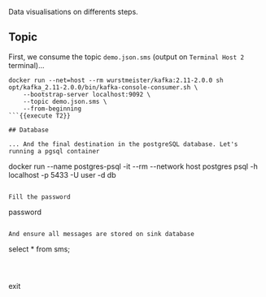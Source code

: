 Data visualisations on differents steps.

## Topic

First, we consume the topic `demo.json.sms` (output on `Terminal Host 2` terminal)...

```
docker run --net=host --rm wurstmeister/kafka:2.11-2.0.0 sh opt/kafka_2.11-2.0.0/bin/kafka-console-consumer.sh \
    --bootstrap-server localhost:9092 \
    --topic demo.json.sms \
    --from-beginning
```{{execute T2}}

## Database

... And the final destination in the postgreSQL database. Let's running a pgsql container

```
docker run --name postgres-psql -it --rm --network host postgres psql -h localhost -p 5433 -U user -d db
```{{execute}}

Fill the password

```
password
```{{execute}}

And ensure all messages are stored on sink database

```
select * from sms;
```{{execute}}



```
exit
```{{execute}}